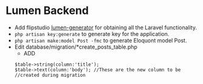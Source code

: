 # Lumen Backend

- Add flipstudio [lumen-generator](https://github.com/flipboxstudio/lumen-generator) for obtaining all the Laravel functionality.
- `php artisan key:generate` to generate key for the application.
- `php artisan make:model Post -fmc` to generate Eloquont model Post.
- Edit database/migration/*create_posts_table.php
    - ADD
    ```
    $table->string(column:'title');
    $table->text(column:'body'); //These are the new column to be 
    //created during migration
    ```